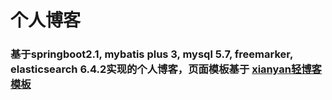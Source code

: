 # 个人博客
### 基于springboot2.1, mybatis plus 3, mysql 5.7, freemarker, elasticsearch 6.4.2实现的个人博客，页面模板基于 <a href="https://github.com/layui/xianyan">xianyan轻博客模板</a>
